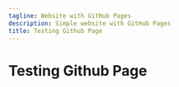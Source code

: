 ```yaml
---
tagline: Website with GitHub Pages
description: Simple website with GitHub Pages
title: Testing Github Page
---
```


# Testing Github Page
